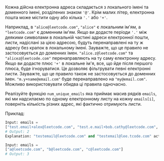 Кожна дійсна електронна адреса складається з локального імені та доменного імені, розділених знаком `'@'`. Крім малих літер, електронна пошта може містити одну або кілька `'.'` або `'+'`.

Наприклад, в `"alice@leetcode.com"`, `"alice"` є локальним ім'ям, а `"leetcode.com"` є доменним ім'ям.
Якщо ви додасте періоди `'.'` між деякими символами в локальній частині адреси електронної пошти, листи, надіслані за цією адресою, будуть перенаправлені на ту ж адресу без крапок в локальному імені. Зауважте, що це правило не застосовується до доменних імен.
`"alice.z@leetcode.com"` та `"alicez@leetcode.com"` перенаправляють на ту саму електронну адресу.
Якщо ви додасте плюс `'+'` в локальне ім'я, все, що йде після першого плюса, буде ігноруватися. Це дозволяє фільтрувати певні електронні листи. Зауважте, що це правило також не застосовується до доменних імен.
`"m.y+name@email.com"` буде перенаправлено на `"my@email.com"`.
Можливо використовувати обидва ці правила одночасно.

Реалізуйте функцію `num_unique_emails` яка приймає масив рядків `emails`, які ми надсилаємо по одному електронному листу на кожну `emails[i]`, поверніть кількість різних адрес, які фактично отримують листи.


Приклад:
```python
Input: emails =
["test.email+alex@leetcode.com", "test.e.mail+bob.cathy@leetcode.com", "testemail+david@lee.tcode.com"]
# Output: 2
Explanation: "testemail@leetcode.com" and "testemail@lee.tcode.com" actually receive mails.

Input: emails = 
["a@leetcode.com", "b@leetcode.com", "c@leetcode.com"]
# Output: 3